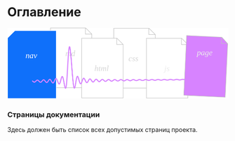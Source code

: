<div class="navi"><nav id="navi"><!-- js --></nav></div>

# Оглавление

<span id="navi-page-img" class="img" onclick="imgResize()">![img](assets/svg/navi-page.svg)</span>

### Страницы документации

<div id="navi-page">
Здесь должен быть список всех допустимых страниц проекта.
</div>

<span> <script src="assets/js/navi.js"></script></span>
